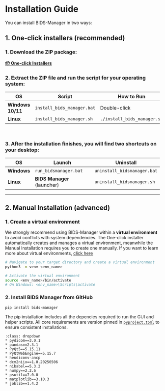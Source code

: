 # Installation Guide
You can install BIDS-Manager in two ways:

## 1. One-click installers (recommended)

### 1. **Download** the ZIP package:  
   **[📦 One-click Installers](https://github.com/ANCPLabOldenburg/BIDS-Manager/raw/main/Installers/Installers.zip
)**
<br>

### 2. **Extract** the ZIP file and run the script for your operating system:

| OS               | Script                        | How to Run                         | Duration |
|------------------|-------------------------------|------------------------------------|---------|
| **Windows 10/11**| `install_bids_manager.bat`     | Double-click                        | ≈ 5 min |
| **Linux**        | `install_bids_manager.sh`      | `./install_bids_manager.sh`         | ≈ 5 min |

<br>

### 3. After the installation finishes, you will find two **shortcuts** on your desktop:

| OS          | Launch                    | Uninstall                      |
|-------------|---------------------------|--------------------------------|
| **Windows** | `run_bidsmanager.bat`      | `uninstall_bidsmanager.bat`    |
| **Linux**   | **BIDS Manager** (launcher)| `uninstall_bidsmanager.sh`     |

---


## 2. Manual Installation (advanced)

### 1. **Create a virtual environment**

We strongly recommend using BIDS-Manager within a **virtual environment** to avoid conflicts with system dependencies.
The One-click installer automatically creates and manages a virtual environment, meanwhile the Manual Installation requires you to create one manually. If you want to learn more about virtual environments, [click here](../extra/environment.md)

```bash
# Navigate to your target directory and create a virtual environment
python3 -m venv <env_name>

# Activate the virtual environment
source <env_name>/bin/activate
# On Windows: <env_name>\Scripts\activate

```

### 2. **Install BIDS Manager from GitHub**

```bash
pip install bids-manager
```

The pip installation includes all the depencies required to run the GUI and helper scripts. All core requirements are version pinned in [`pyproject.toml`](https://github.com/ANCPLabOldenburg/BIDS-Manager/blob/main/pyproject.toml) to ensure consistent installations. 

```{admonition} List of dependencies
:class: dropdown
* pydicom==3.0.1
* pandas==2.3.1
* PyQt5==5.15.11
* PyQtWebEngine==5.15.7
* heudiconv-ancp
* dcm2niix==1.0.20250506
* nibabel==5.3.2
* numpy==2.2.6
* psutil==7.0.0
* matplotlib==3.10.3
* joblib==1.4.2

``` 



